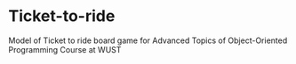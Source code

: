 # Ticket-to-ride
Model of Ticket to ride board game for Advanced Topics of Object-Oriented Programming Course at WUST

